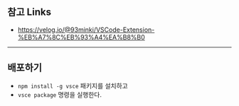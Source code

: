 #

## 참고 Links

- <https://velog.io/@93minki/VSCode-Extension-%EB%A7%8C%EB%93%A4%EA%B8%B0>

---

## 배포하기

- `npm install -g vsce` 패키지를 설치하고
- `vsce package` 명령을 실행한다.
